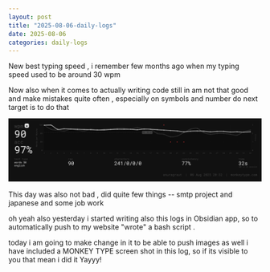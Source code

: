 ```yaml
---
layout: post
title: "2025-08-06-daily-logs"
date: 2025-08-06
categories: daily-logs
---
```




New best typing speed , i remember few months ago  when my typing speed used to be around 30 wpm

Now also when it comes to actually writing code still in am not that good and make mistakes quite often , especially on symbols and number do next target is to do that

 
![monkeytype.png](/assets/images/monkeytype.png)

This day was also not bad , did quite few things -- smtp project and japanese and some job work

oh yeah also yesterday i started writing also this logs in Obsidian app, so to automatically push to my website "wrote" a bash script .

today i am going to make change in it to be able to push images as well
i have included a MONKEY TYPE  screen shot in this log, so if its visible to you that mean i did it Yayyy!

 